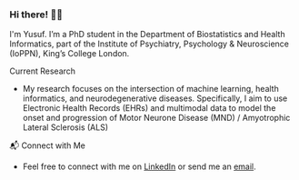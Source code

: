 ### Hi there! 👋🏾
I'm Yusuf. I’m a PhD student in the Department of Biostatistics and Health Informatics, part of the Institute of Psychiatry, Psychology & Neuroscience (IoPPN), King’s College London.

Current Research
- My research focuses on the intersection of machine learning, health informatics, and neurodegenerative diseases. Specifically, I aim to use Electronic Health Records (EHRs) and multimodal data to model the onset and progression of Motor Neurone Disease (MND) / Amyotrophic Lateral Sclerosis (ALS)

📬 Connect with Me
- Feel free to connect with me on [LinkedIn](https://www.linkedin.com/in/yusufab/) or send me an [email](mailto:yusuf.abdulle.20@ucl.ac.uk).
